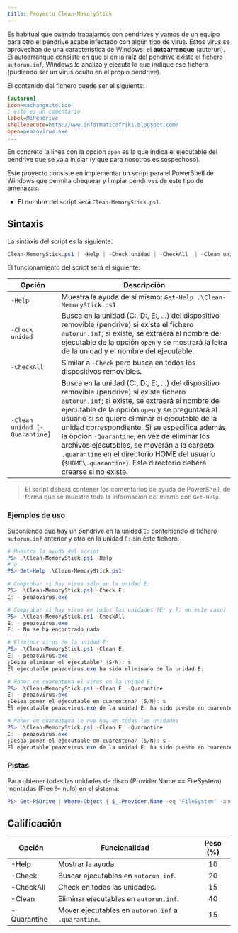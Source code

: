 ```yaml
---
title: Proyecto Clean-MemoryStick
---
```


Es habitual que cuando trabajamos con pendrives y vamos de un equipo para otro el pendrive acabe infectado con algún tipo de virus. Estos virus se aprovechan de una característica de Windows: el **autoarranque** (autorun). El autoarranque consiste en que si en la raíz del pendrive existe el fichero `autorun.inf`, Windows lo analiza y ejecuta lo que indique ese fichero (pudiendo ser un virus oculto en el propio pendrive).

El contenido del fichero puede ser el siguiente:

```ini
[autorun]
icon=machanguito.ico
; esto es un comentario
label=MiPendrive
shellexecute=http://www.informaticofriki.blogspot.com/
open=peazovirus.exe
...
```

En concreto la línea con la opción  `open` es la que indica el ejecutable del pendrive que se va a
iniciar (y que para nosotros es sospechoso).

Este proyecto consiste en implementar un script para el PowerShell de Windows que permita chequear y limpiar pendrives de este tipo de amenazas.

* El nombre del script será `Clean-MemoryStick.ps1`.

## Sintaxis

La sintaxis del script es la siguiente:

```powershell
Clean-MemoryStick.ps1 [ -Help | -Check unidad | -CheckAll  | -Clean unidad [-Quarantine] ]
```

El funcionamiento del script será el siguiente:

| Opción                        | Descripción                                                                                                                                                                                                                                                                                                                                                                                                                                                                                                            |
| ----------------------------- | ---------------------------------------------------------------------------------------------------------------------------------------------------------------------------------------------------------------------------------------------------------------------------------------------------------------------------------------------------------------------------------------------------------------------------------------------------------------------------------------------------------------------- |
| `-Help`                       | Muestra la ayuda de sí mismo: `Get-Help .\Clean-MemoryStick.ps1`                                                                                                                                                                                                                                                                                                                                                                                                                                                       |
| `-Check unidad`               | Busca en la unidad (C:, D:, E:, ...) del dispositivo removible (pendrive) si existe el fichero `autorun.inf`; si existe, se extraerá el nombre del ejecutable de la opción `open`  y se mostrará la letra de la unidad y el nombre del ejecutable.                                                                                                                                                                                                                                                                     |
| `-CheckAll`                   | Similar a `-Check` pero busca en todos los dispositivos removibles.                                                                                                                                                                                                                                                                                                                                                                                                                                                    |
| `-Clean unidad [-Quarantine]` | Busca en la unidad (C:, D:, E:, ...) del dispositivo removible (pendrive) si existe fichero `autorun.inf`; si existe, se extraerá el nombre del ejecutable de la opción `open`  y se preguntará al usuario si se quiere eliminar el ejecutable de la unidad correspondiente. Si se especifica además la opción `-Quarantine`, en vez de eliminar los archivos ejecutables, se moverán a la carpeta `.quarantine` en el directorio HOME del usuario (`$HOME\.quarantine`). Este directorio deberá crearse si no existe. |

> El script deberá contener los comentarios de ayuda de PowerShell, de forma que se muestre toda la información del mismo con `Get-Help`.

### Ejemplos de uso

Suponiendo que hay un pendrive en la unidad `E:` conteniendo el fichero `autorun.inf` anterior y otro en la unidad `F:` sin éste fichero.

```powershell
# Muestra la ayuda del script
PS> .\Clean-MemoryStick.ps1 -Help
# ó
PS> Get-Help .\Clean-MemoryStick.ps1

# Comprobar si hay virus sólo en la unidad E:
PS> .\Clean-MemoryStick.ps1 -Check E:
E: - peazovirus.exe

# Comprobar si hay virus en todas las unidades (E: y F: en este caso)
PS> .\Clean-MemoryStick.ps1 -CheckAll
E: - peazovirus.exe
F: - No se ha encontrado nada.

# Eliminar virus de la unidad E:
PS> .\Clean-MemoryStick.ps1 -Clean E:
E: - peazovirus.exe
¿Desea eliminar el ejecutable? (S/N): s
El ejecutable peazovirus.exe ha sido eliminado de la unidad E:

# Poner en cuarentena el virus en la unidad E:
PS> .\Clean-MemoryStick.ps1 -Clean E: -Quarantine
E: - peazovirus.exe
¿Desea poner el ejecutable en cuarentena? (S/N): s
El ejecutable peazovirus.exe de la unidad E: ha sido puesto en cuarentena.

# Poner en cuarentena lo que hay en todas las unidades
PS> .\Clean-MemoryStick.ps1 -Clean E: -Quarantine
E: - peazovirus.exe
¿Desea poner el ejecutable en cuarentena? (S/N): s
El ejecutable peazovirus.exe de la unidad E: ha sido puesto en cuarentena.
```

### Pistas

Para obtener todas las unidades de disco (Provider.Name == FileSystem) montadas (Free != nulo) en el sistema:

```powershell
PS> Get-PSDrive | Where-Object { $_.Provider.Name -eq "FileSystem" -and $_.Free -ne $null }
```

## Calificación

| Opción      | Funcionalidad                                       | Peso (%) |
| ----------- | --------------------------------------------------- |:--------:|
| -Help       | Mostrar la ayuda.                                   | 10       |
| -Check      | Buscar ejecutables en `autorun.inf`.                | 20       |
| -CheckAll   | Check en todas las unidades.                        | 15       |
| -Clean      | Eliminar ejecutables en `autorun.inf`.              | 40       |
| -Quarantine | Mover ejecutables en `autorun.inf` a `.quarantine`. | 15       |